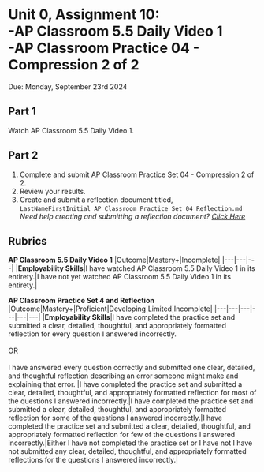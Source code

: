 # Unit 0, Assignment 10: <br>-AP Classroom 5.5 Daily Video 1<br>-AP Classroom Practice 04 - Compression 2 of 2
Due: Monday, September 23rd 2024

## Part 1
Watch AP Classroom 5.5 Daily Video 1.

## Part 2
1. Complete and submit AP Classroom Practice Set 04 - Compression 2 of 2.
2. Review your results.
3. Create and submit a reflection document titled, `LastNameFirstInitial_AP_Classroom_Practice_Set_04_Reflection.md`<br>*Need help creating and submitting a reflection document? [Click Here](https://github.com/MrJSwotinsky/AP_Computer_Science_Principles/blob/main/Resources/How_To_Create_and_Submit_a_Reflection_Document.md)*

## Rubrics

**AP Classroom 5.5 Daily Video 1**
|Outcome|Mastery+|Incomplete|
|---|---|---|
|**Employability Skills**|I have watched AP Classroom 5.5 Daily Video 1 in its entirety.|I have not yet watched AP Classroom 5.5 Daily Video 1 in its entirety.|

**AP Classroom Practice Set 4 and Reflection**
|Outcome|Mastery+|Proficient|Developing|Limited|Incomplete|
|---|---|---|---|---|---|
|**Employability Skills**|I have completed the practice set and submitted a clear, detailed, thoughtful, and appropriately formatted reflection for every question I answered incorrectly.<br><br>OR<br><br>I have answered every question correctly and submitted one clear, detailed, and thoughtful reflection describing an error someone might make and explaining that error. |I have completed the practice set and submitted a clear, detailed, thoughtful, and appropriately formatted reflection for most of the questions I answered incorrectly.|I have completed the practice set and submitted a clear, detailed, thoughtful, and appropriately formatted reflection for some of the questions I answered incorrectly.|I have completed the practice set and submitted a clear, detailed, thoughtful, and appropriately formatted reflection for few of the questions I answered incorrectly.|Either I have not completed the practice set or I have not I have not submitted any clear, detailed, thoughtful, and appropriately formatted reflections for the questions I answered incorrectly.|
